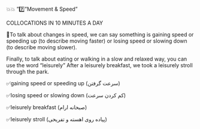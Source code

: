 💥💥  ”7️⃣”Movement & Speed” 

 COLLOCATIONS IN 10 MINUTES A DAY



🔆To talk about changes in speed, we can say something is gaining speed or speeding up (to describe moving faster) or losing speed or slowing down (to describe moving slower).

Finally, to talk about eating or walking in a slow and relaxed way, you can use the word “leisurely” After a leisurely breakfast, we took a leisurely stroll through the park.

✅gaining speed or speeding up
(سرعت گرفتن)

✅losing speed or slowing down 
(كم كردن سرعت)

✅leisurely breakfast
(صبحانه ارام)

✅leisurely stroll 
(پياده روى اهسته و تفريحى)


